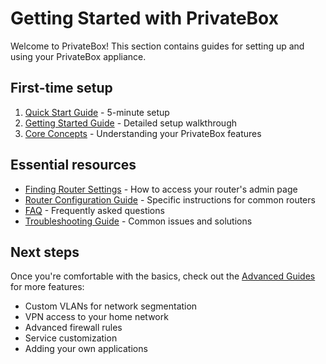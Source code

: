 # Getting Started with PrivateBox

Welcome to PrivateBox! This section contains guides for setting up and using your PrivateBox appliance.

## First-time setup

1. [Quick Start Guide](./quick-start-guide.md) - 5-minute setup
2. [Getting Started Guide](./getting-started.md) - Detailed setup walkthrough
3. [Core Concepts](./core-concepts.md) - Understanding your PrivateBox features

## Essential resources

- [Finding Router Settings](./finding-router-settings.md) - How to access your router's admin page
- [Router Configuration Guide](./router-configuration.md) - Specific instructions for common routers
- [FAQ](./faq.md) - Frequently asked questions
- [Troubleshooting Guide](./troubleshooting-guide.md) - Common issues and solutions

## Next steps

Once you're comfortable with the basics, check out the [Advanced Guides](../advanced/) for more features:
- Custom VLANs for network segmentation
- VPN access to your home network
- Advanced firewall rules
- Service customization
- Adding your own applications
